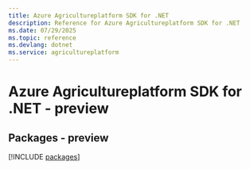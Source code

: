 ```yaml
---
title: Azure Agricultureplatform SDK for .NET
description: Reference for Azure Agricultureplatform SDK for .NET
ms.date: 07/29/2025
ms.topic: reference
ms.devlang: dotnet
ms.service: agricultureplatform
---
```

# Azure Agricultureplatform SDK for .NET - preview
## Packages - preview
[!INCLUDE [packages](agricultureplatform-index.md)]